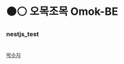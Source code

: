 
# :black_circle::white_circle: 오목조목 Omok-BE 
### **nestjs_test** <br><br>
[박수지](https://github.com/suzyp0223) 
 <br><br>
 

